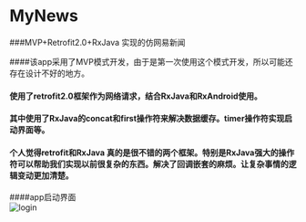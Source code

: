 # MyNews
###MVP+Retrofit2.0+RxJava 实现的仿网易新闻

####该app采用了MVP模式开发，由于是第一次使用这个模式开发，所以可能还存在设计不好的地方。<br>
####  使用了retrofit2.0框架作为网络请求，结合RxJava和RxAndroid使用。
####  其中使用了RxJava的concat和first操作符来解决数据缓存。timer操作符实现启动界面等。<br>

####  个人觉得retrofit和RxJava 真的是很不错的两个框架。特别是RxJava强大的操作符可以帮助我们实现以前很复杂的东西。解决了回调嵌套的麻烦。让复杂事情的逻辑变动更加清楚。<br>

####app启动界面<br>
![login](https://github.com/jiangML/MyNews/raw/master/login.png)
